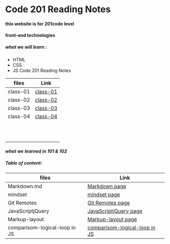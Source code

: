 # Code 201 Reading Notes

#### this website is for 201code level
#### front-end technologies

##### what we will learn :
* HTML
* CSS
* JS
Code 201 Reading Notes

| files | Link |
| ---  | --- | 
| class-01  |  [class-01 ](https://areenjaradat.github.io/reading-notes/class-01)   | 
|  class-02 |  [class-02 ](https://areenjaradat.github.io/reading-notes/class-02)   | 
| class-03  |  [class-03 ](https://areenjaradat.github.io/reading-notes/class-03)   | 
| class-04  |  [class-04 ](https://areenjaradat.github.io/reading-notes/class-04)   | 
| |  | 
| |  | 
| |  | 
| |  | 
| |  | 
| |  | 
| |  | 
| |  | 
| |  | 
| |  | 
| |  | 

#### *what we learned in 101 & 102*

##### Table of content:

| files | Link |
| ---  | --- | 
| Markdown.md |[Markdown page ](https://areenjaradat.github.io/reading-notes/Markdown)  | 
| mindset | [mindset page ](https://areenjaradat.github.io/reading-notes/mindset)   |
|Git Remotes | [Git Remotes page ](https://areenjaradat.github.io/reading-notes/Remotes) |
| JavaScriptjQuery | [JavaScriptjQuery page ](https://areenjaradat.github.io/reading-notes/JavaScriptjQuery)  |
| Markup-layout | [Markup-layout page ](https://areenjaradat.github.io/reading-notes/Markup-layout)  |
| comparisom-logical-loop in JS | [comparisom-logical-loop in JS ](https://areenjaradat.github.io/reading-notes/comp-log-loop)  |
